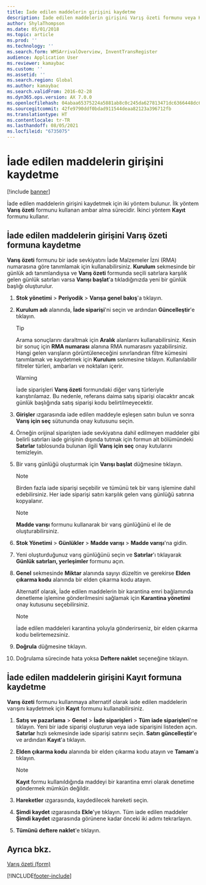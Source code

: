 ```yaml
---
title: İade edilen maddelerin girişini kaydetme
description: İade edilen maddelerin girişini Varış özeti formunu veya Kayıt formunu kullanarak kaydedebilirsiniz.
author: ShylaThompson
ms.date: 05/01/2018
ms.topic: article
ms.prod: ''
ms.technology: ''
ms.search.form: WMSArrivalOverview, InventTransRegister
audience: Application User
ms.reviewer: kamaybac
ms.custom: ''
ms.assetid: ''
ms.search.region: Global
ms.author: kamaybac
ms.search.validFrom: 2016-02-28
ms.dyn365.ops.version: AX 7.0.0
ms.openlocfilehash: 04abaa65375224a5881ab8c0c245da627813471dc6366448dc61fc609b8334ae
ms.sourcegitcommit: 42fe9790ddf0bdad911544deaa82123a396712fb
ms.translationtype: HT
ms.contentlocale: tr-TR
ms.lasthandoff: 08/05/2021
ms.locfileid: "6735075"
---
```

# <a name="register-the-receipt-of-returned-items"></a>İade edilen maddelerin girişini kaydetme 

[!include [banner](../includes/banner.md)]


İade edilen maddelerin girişini kaydetmek için iki yöntem bulunur. İlk yöntem **Varış özeti** formunu kullanan ambar alma sürecidir. İkinci yöntem **Kayıt** formunu kullanır.

## <a name="register-the-receipt-of-returned-items-in-the-arrival-overview-form"></a>İade edilen maddelerin girişini Varış özeti formuna kaydetme

**Varış özeti** formunu bir iade sevkiyatını İade Malzemeler İzni (RMA) numarasına göre tanımlamak için kullanabilirsiniz. **Kurulum** sekmesinde bir günlük adı tanımlandıysa ve **Varış özeti** formunda seçili satırlara karşılık gelen günlük satırları varsa **Varışı başlat**'a tıkladığınızda yeni bir günlük başlığı oluşturulur.

1.  **Stok yönetimi** \> **Periyodik** \> **Varışa genel bakış**'a tıklayın.

2.  **Kurulum adı** alanında, **İade siparişi**'ni seçin ve ardından **Güncelleştir**'e tıklayın.
    

    > [!TIP]
    > <P>Arama sonuçlarını daraltmak için <STRONG>Aralık</STRONG> alanlarını kullanabilirsiniz. Kesin bir sonuç için <STRONG>RMA numarası</STRONG> alanına RMA numarasını yazabilirsiniz. Hangi gelen varışların görüntüleneceğini sınırlandıran filtre kümesini tanımlamak ve kaydetmek için <STRONG>Kurulum</STRONG> sekmesine tıklayın. Kullanılabilir filtreler türleri, ambarları ve noktaları içerir.</P>

    

    > [!WARNING]
    > <P>İade siparişleri <STRONG>Varış özeti</STRONG> formundaki diğer varış türleriyle karıştırılamaz. Bu nedenle, referans daima satış siparişi olacaktır ancak günlük başlığında satış siparişi kodu belirtilmeyecektir.</P>



3.  **Girişler** ızgarasında iade edilen maddeyle eşleşen satırı bulun ve sonra **Varış için seç** sütununda onay kutusunu seçin.

4.  Örneğin orijinal siparişten iade sevkiyatına dahil edilmeyen maddeler gibi belirli satırları iade girişinin dışında tutmak için formun alt bölümündeki **Satırlar** tablosunda bulunan ilgili **Varış için seç** onay kutularını temizleyin.

5.  Bir varış günlüğü oluşturmak için **Varışı başlat** düğmesine tıklayın.
    

    > [!NOTE]
    > <P>Birden fazla iade siparişi seçebilir ve tümünü tek bir varış işlemine dahil edebilirsiniz. Her iade siparişi satırı karşılık gelen varış günlüğü satırına kopyalanır.</P>

    

    > [!NOTE]
    > <P><STRONG>Madde varışı</STRONG> formunu kullanarak bir varış günlüğünü el ile de oluşturabilirsiniz. 



6.  **Stok Yönetimi** \> **Günlükler** \> **Madde varışı** \> **Madde varışı**'na gidin.

7.  Yeni oluşturduğunuz varış günlüğünü seçin ve **Satırlar**'ı tıklayarak **Günlük satırları, yerleşimler** formunu açın.

8.  **Genel** sekmesinde **Miktar** alanında sayıyı düzeltin ve gerekirse **Elden çıkarma kodu** alanında bir elden çıkarma kodu atayın.
    
    Alternatif olarak, İade edilen maddelerin bir karantina emri bağlamında denetleme işlemine gönderilmesini sağlamak için **Karantina yönetimi** onay kutusunu seçebilirsiniz.
    

    > [!NOTE]
    > <P>İade edilen maddeleri karantina yoluyla gönderirseniz, bir elden çıkarma kodu belirtemezsiniz.</P>



9.  **Doğrula** düğmesine tıklayın.

10. Doğrulama sürecinde hata yoksa **Deftere naklet** seçeneğine tıklayın.

## <a name="register-the-receipt-of-returned-items-in-the-registration-form"></a>İade edilen maddelerin girişini Kayıt formuna kaydetme

**Varış özeti** formunu kullanmaya alternatif olarak iade edilen maddelerin varışını kaydetmek için **Kayıt** formunu kullanabilirsiniz.

1.  **Satış ve pazarlama** \> **Genel** \> **İade siparişleri** \> **Tüm iade siparişleri**'ne tıklayın. Yeni bir iade siparişi oluşturun veya iade siparişini listeden açın. **Satırlar** hızlı sekmesinde iade siparişi satırını seçin. **Satırı güncelleştir**'e ve ardından **Kayıt**'a tıklayın.

2.  **Elden çıkarma kodu** alanında bir elden çıkarma kodu atayın ve **Tamam**'a tıklayın.
    

    > [!NOTE]
    > <P><STRONG>Kayıt</STRONG> formu kullanıldığında maddeyi bir karantina emri olarak denetime göndermek mümkün değildir.</P>



3.  **Hareketler** ızgarasında, kaydedilecek hareketi seçin.

4.  **Şimdi kaydet** ızgarasında **Ekle**'ye tıklayın. Tüm iade edilen maddeler **Şimdi kaydet** ızgarasında görünene kadar önceki iki adımı tekrarlayın.

5.  **Tümünü deftere naklet**'e tıklayın.

## <a name="see-also"></a>Ayrıca bkz.

[Varış özeti (form)](https://technet.microsoft.com/library/hh227654\(v=ax.60\))

  




[!INCLUDE[footer-include](../../includes/footer-banner.md)]